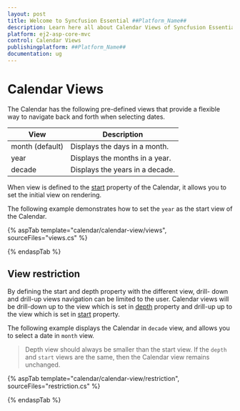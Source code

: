 ```yaml
---
layout: post
title: Welcome to Syncfusion Essential ##Platform_Name##
description: Learn here all about Calendar Views of Syncfusion Essential ##Platform_Name## widgets based on HTML5 and jQuery.
platform: ej2-asp-core-mvc
control: Calendar Views
publishingplatform: ##Platform_Name##
documentation: ug
---
```



# Calendar Views

The Calendar has the following pre-defined views
that provide a flexible way to navigate back and forth when selecting dates.

| **View** | **Description** |
| --- | --- |
| month (default) | Displays the days in a month. |
| year | Displays the months in a year. |
| decade | Displays the years in a decade. |

When view is defined to the [start](https://help.syncfusion.com/cr/aspnetcore-js2/Syncfusion.EJ2.Calendars.DatePicker.html#Syncfusion_EJ2_Calendars_DatePicker_Start)
property of the Calendar, it allows you to set the initial view on rendering.

The following example demonstrates how to set the `year` as the start view of the Calendar.

{% aspTab template="calendar/calendar-view/views", sourceFiles="views.cs" %}

{% endaspTab %}

## View restriction

By defining the start and depth property with the different view, drill-
down and drill-up views navigation can be limited to the user. Calendar views will be drill-down up to the view which is set in [depth](https://help.syncfusion.com/cr/aspnetcore-js2/Syncfusion.EJ2.Calendars.Calendar.html#Syncfusion_EJ2_Calendars_Calendar_Depth) property and drill-up up to the view which is set in [start](https://help.syncfusion.com/cr/aspnetcore-js2/Syncfusion.EJ2.Calendars.Calendar.html#Syncfusion_EJ2_Calendars_Calendar_Start) property.

The following example displays the Calendar in `decade` view, and allows you to select a date in `month` view.

> Depth view should always be smaller than the start view. If the `depth` and `start` views are the same, then the Calendar view remains unchanged.

{% aspTab template="calendar/calendar-view/restriction", sourceFiles="restriction.cs" %}

{% endaspTab %}

